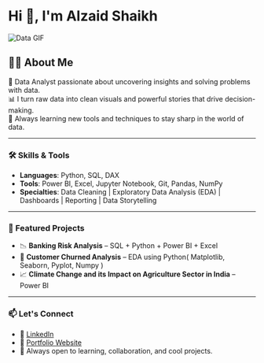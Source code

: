 # Hi 👋, I'm Alzaid Shaikh

![Data GIF](https://media.giphy.com/media/SWoSkN6DxTszqIKEqv/giphy.gif)

## 👨‍💻 About Me

🎯 Data Analyst passionate about uncovering insights and solving problems with data.  
📊 I turn raw data into clean visuals and powerful stories that drive decision-making.  
🚀 Always learning new tools and techniques to stay sharp in the world of data.  

---

### 🛠️ Skills & Tools

- **Languages**: Python, SQL, DAX  
- **Tools**: Power BI, Excel, Jupyter Notebook, Git, Pandas, NumPy  
- **Specialties**: Data Cleaning | Exploratory Data Analysis (EDA) | Dashboards | Reporting | Data Storytelling  

---

### 📌 Featured Projects

- 📉 **Banking Risk Analysis** – SQL + Python + Power BI + Excel 
- 👥 **Customer Churned Analysis** – EDA using Python( Matplotlib, Seaborn, Pyplot, Numpy ) 
- 📈 **Climate Change and its Impact on Agriculture Sector in India** – Power BI  

---

### 📫 Let's Connect

- 💼 [LinkedIn](https://www.linkedin.com/in/alzaid-shaikh-9149a2223/)
- 📂 [Portfolio Website](https://www.datascienceportfol.io/alzaidshaikh5)
- 🧠 Always open to learning, collaboration, and cool projects.

